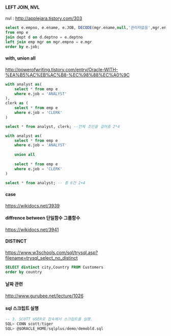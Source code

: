 #### LEFT JOIN, NVL
nvl : http://applejara.tistory.com/303
````SQL
select e.empno, e.ename, e.JOB, DECODE(mgr.ename,null,'관리자없음',mgr.ename)--NVL2(mgr.ename, mgr.ename, '노관리자') 관리자 --NVL은 숫자인수로만 들어감
from emp e
join dept d on d.deptno = e.deptno 
left join emp mgr on mgr.empno = e.mgr
order by e.job;

````

#### with, union all
http://powerofwriting.tistory.com/entry/Oracle-WITH-%EA%B5%AC%EB%AC%B8-%EC%98%88%EC%A0%9C
```` sql
with analyst as(
    select * from emp e
    where e.job = 'ANALYST'
),
clerk as (
    select * from emp e
    where e.job = 'CLERK'
)

select * from analyst, clerk; --전체 조인을 걸어줌 2*4

with analyst as(
    select * from emp e
    where e.job = 'ANALYST'
    
    union all
    
    select * from emp e
    where e.job = 'CLERK'
)

select * from analyst; -- 총 6건 2+4
````
#### case
https://wikidocs.net/3939
#### diffrence between 단일함수 그룹함수
https://wikidocs.net/3941
#### DISTINCT
https://www.w3schools.com/sql/trysql.asp?filename=trysql_select_no_distinct
````SQL
SELECT distinct city,Country FROM Customers
order by country
````
#### 날짜 관련
http://www.gurubee.net/lecture/1026
#### sql 스크립트 실행
````sql
-- 3. SCOTT USER로 접속해서 스크립트를 실행. 
SQL> CONN scott/tiger
SQL> @$ORACLE_HOME/sqlplus/demo/demobld.sql   
````
